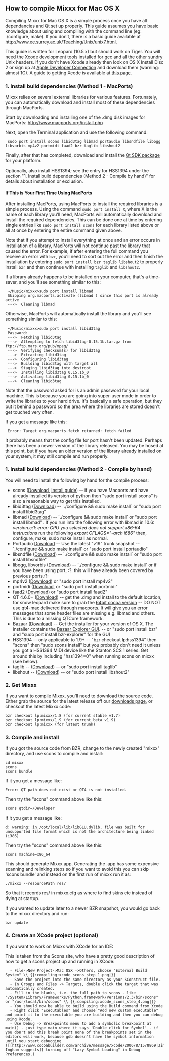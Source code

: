 ## How to compile Mixxx for Mac OS X

Compiling Mixxx for Mac OS X is a simple process once you have all
dependancies and Qt set up properly. This guide assumes you have basic
knowledge about using and compiling with the command line (eg:
./configure, make). If you don’t, there is a basic guide available at
<http://www.ee.surrey.ac.uk/Teaching/Unix/unix7.html>.

This guide is written for Leopard (10.5.x) but should work on Tiger. You
will need the Xcode development tools installed for gcc and all the
other sundry Unix headers. If you don't have Xcode already then look on
OS X Install Disc 2 or sign up at [Apple Developer
Connection](http://connect.apple.com) and download them (warning: almost
1G). A guide to getting Xcode is available at [this
page](http://www.techsww.com/tutorials/operating_systems/macosx/tools/configuring_macosx_compile_install_software_xcode_tools.php).

### 1\. Install build dependencies (Method 1 - MacPorts)

Mixxx relies on several external libraries for various features.
Fortunately, you can automatically download and install most of these
dependencies through MacPorts.

Start by downloading and installing one of the .dmg disk images for
MacPorts: <http://www.macports.org/install.php>

Next, open the Terminal application and use the following command:

``` 
 sudo port install scons libid3tag libmad portaudio libsndfile libogg libvorbis mp4v2 portmidi faad2 bzr taglib libshout2
```

Finally, after that has completed, download and install the [Qt SDK
package](http://qt.nokia.com/downloads/qt-for-open-source-cpp-development-on-mac-os-x)
for your platform.

Optionally, also install HSS1394; see the entry for HSS1394 under the
section "1. Install build dependencies (Method 2 - Compile by hand)" for
details about installation or exclusion.

#### If This is Your First Time Using MacPorts

After installing MacPorts, using MacPorts to install the required
libraries is a simple process. Using the command `sudo port install X`,
where X is the name of each library you’ll need, MacPorts will
automatically download and install the required dependencies. This can
be done one at time by entering single entries like `sudo port install
scons` for each library listed above or all at once by entering the
entire command given above.

Note that if you attempt to install everything at once and an error
occurs in installation of a library, MacPorts will not continue past the
library that caused the error. For example, if after entering the full
command you receive an error with `bzr`, you’ll need to sort out the
error and then finish the installation by entering `sudo port install
bzr taglib libshout2` to properly install `bzr` and then continue with
installing `taglib` and `libshout2`.

If a library already happens to be installed on your computer, that's a
time-saver, and you'll see something similar to this:

``` 
 ~/Music/mixxx>sudo port install libmad
 Skipping org.macports.activate (libmad ) since this port is already active
 --->  Cleaning libmad
```

Otherwise, MacPorts will automatically install the library and you'll
see something similar to this:

``` 
 ~/Music/mixxx>sudo port install libid3tag
 Password:
 --->  Fetching libid3tag
 --->  Attempting to fetch libid3tag-0.15.1b.tar.gz from ftp://ftp.mars.org/pub/mpeg/
 --->  Verifying checksum(s) for libid3tag
 --->  Extracting libid3tag
 --->  Configuring libid3tag
 --->  Building libid3tag with target all
 --->  Staging libid3tag into destroot
 --->  Installing libid3tag 0.15.1b_0
 --->  Activating libid3tag 0.15.1b_0
 --->  Cleaning libid3tag
```

Note that the password asked for is an admin password for your local
machine. This is because you are going into super-user mode in order to
write the libraries to your hard drive. It's basically a safe operation,
but they put it behind a password so the area where the libraries are
stored doesn't get touched very often.

If you get a message like this:

``` 
 Error: Target org.macports.fetch returned: fetch failed
```

It probably means that the config file for port hasn't been updated.
Perhaps there has been a newer version of the library released. You may
be hosed at this point, but if you have an older version of the library
already installed on your system, it may still compile and run properly.

### 1\. Install build dependencies (Method 2 - Compile by hand)

You will need to install the following by hand for the compile process:

  - scons ([Download](http://www.scons.org/download.php), [Install
    guide](http://www.scons.org/doc/0.97/HTML/scons-user/x166.html)) --
    if you have Macports and have already installed its version of
    python then "sudo port install scons" is also a reasonable way to
    get this installed.
  - libid3tag
    ([Download](http://sourceforge.net/project/showfiles.php?group_id=12349))
    -- \`./configure && sudo make install\` or "sudo port install
    libid3tag"
  - libmad
    ([Download](http://sourceforge.net/project/showfiles.php?group_id=12349))
    -- \`./configure && sudo make install\` or "sudo port install
    libmad" . If you run into the following error with libmad in 10.6:
    *version.c:1: error: CPU you selected does not support x86-64
    instructions* run the following *export CFLAGS="-arch i686"* then,
    configure, make, sudo make install as normal.
  - Portaudio [Download](http://www.portaudio.com) -- Use the latest
    "v19" trunk snapshot -- \`./configure && sudo make install\` or
    "sudo port install portaudio"
  - libsndfile
    ([Download](http://www.mega-nerd.com/libsndfile/#Download)) --
    \`./configure && sudo make install\` or "sudo port install
    libsndfile"
  - libogg, libvorbis ([Download](http://xiph.org/downloads/)) --
    \`./configure && sudo make install\` or if you have been using port,
    :?: this will have already been covered by previous ports.:?:
  - mp4v2 ([Download](http://code.google.com/p/mp4v2/downloads/list)) or
    "sudo port install mp4v2"
  - portmidi
    ([Download](http://sourceforge.net/apps/trac/portmedia/wiki/portmidi),
    or "sudo port install portmidi"
  - faad2 ([Download](http://sourceforge.net/projects/faac/)) or "sudo
    port install faad2"
  - QT 4.6.0+
    ([Download](http://www.qtsoftware.com/downloads/sdk-mac-os-cpp)) --
    get the .dmg and install to the default location, for snow leopard
    make sure to grab the [64bit cocoa
    version](http://get.qt.nokia.com/qt/source/qt-mac-cocoa-opensource-4.6.1.dmg)
    -- DO NOT use qt4-mac delivered through macports. It will give you
    an error messages that some header files are missing e.g. libmad and
    others. This is due to a missing QTCore framework.
  - Bazaar ([Download](http://bazaar-vcs.org/Download)) -- Get the
    installer for your version of OS X. The installer contains the
    [Bazaar Explorer
    GUI](http://mixxx.org/wiki/doku.php/using_bazaar?s[]=explorer#gui_clients).
    -- or "sudo port install bzr" and "sudo port install bzr-explorer"
    for the GUI
  - HSS1394 -- only applicable to 1.9+ -- "bzr checkout lp:hss1394" then
    "scons" then "sudo scons install" but you probably don't need it
    unless you got a HSS1394 MIDI device like the Stanton SCS 1 series.
    Get around this by including "hss1394=0" when running scons on mixxx
    (see below).
  - taglib --
    ([Download](http://developer.kde.org/~wheeler/taglib.html)) -- or
    "sudo port install taglib"
  - libshout -- ([Download](http://www.icecast.org/download.php)) -- or
    "sudo port install libshout2"

### 2\. Get Mixxx

If you want to compile Mixxx, you'll need to download the source code.
Either grab the source for the latest release off our [downloads
page](http://www.mixxx.org/download.php), or checkout the latest Mixxx
code:

    bzr checkout lp:mixxx/1.8 (for current stable v1.7)
    bzr checkout lp:mixxx/1.9 (for current beta v1.9)
    bzr checkout lp:mixxx (for latest trunk)

### 3\. Compile and install

If you got the source code from BZR, change to the newly created "mixxx"
directory, and use scons to compile and install:

    cd mixxx
    scons
    scons bundle

If it you get a message like:

    Error: QT path does not exist or QT4 is not installed.

Then try the "scons" command above like this:

    scons qtdir=/Developer

If it you get a message like:

    d: warning: in /opt/local/lib/libGLU.dylib, file was built for unsupported file format which is not the architecture being linked (i386)

Then try the "scons" command above like this:

    scons machine=x86_64

This should generate Mixxx.app. Generating the .app has some expensive
scanning and relinking steps so if you want to avoid this you can skip
'scons bundle' and instead on the first run of mixxx run it as:

    ./mixxx --resourcePath res/

So that it records res/ in mixxx.cfg as where to find skins etc instead
of dying at startup.

If you wanted to update later to a newer BZR snapshot, you would go back
to the mixxx directory and run:

    bzr update

### 4\. Create an XCode project (optional)

If you want to work on Mixxx with XCode for an IDE:

This is taken from the Scons site, who have a pretty good description of
how to get a scons project up and running in XCode:

``` 
  - File->New Project->Mac OSX ->Others, choose "External Build System" \\ {{:compiling:xcode_scons_step_1.png|}}
  - Save the project into the same directory as your SConstruct file.
  - In Groups and Files -> Targets, double click the target that was automatically created.
  - Fill in the blanks, i.e. the full path to scons - like "/System/Library/Frameworks/Python.framework/Versions/2.3/bin/scons" or "/usr/local/bin/scons" \\ {{:compiling:xcode_scons_step_4.png|}}
  - You should now be able to build using the Build command from Xcode
  - Right click "Executables" and choose "Add new custom executable" and point it to the executable you are building and then you can debug using Xcode.
  - Use Debug -> Breakpoints menu to add a symbolic breakpoint at main() - just type main where it says 'Double click for Symbol' - if you don't add this break point none of the breakpoints set in the editors will work, because gdb doesn't have the symbol information until you start debugging ([[http://www.cocoabuilder.com/archive/message/xcode/2006/8/15/8869|Jim Ingham suggests]] turning off "Lazy Symbol Loading" in Debug Preferences.)
```

